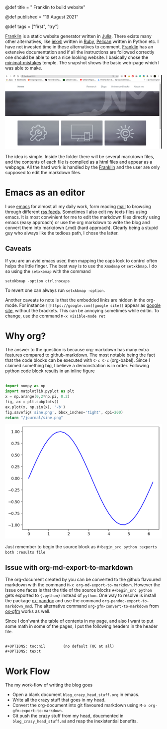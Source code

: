 @def title = " Franklin to build website"

@def published = "19 August 2021"

@def tags = ["first", "try"]

[Franklin](https://franklinjl.org/) is a static website generator written in [Julia](https://julialang.org/). There exists many other alternatives, like [ jekyll](https://jekyllrb.com/) written in [Ruby](https://www.ruby-lang.org/en/ ), [Pelican](https://docs.getpelican.com/en/3.6.3/) written in Python etc. I have not invested time in these alternatives to comment. [Franklin](https://franklinjl.org/) has an extensive documentation and if all the instructions are followed correctly one should be able to set a nice looking website. I basically chose the [minimal-mistakes](https://tlienart.github.io/FranklinTemplates.jl/templates/minimal-mistakes/index.html) temple. The snapshot shows the basic web-page which I was able to make.

![img](/journal/snap_minimal.png)

The idea is simple. Inside the folder there will be several markdown files, and the contents of each file is compiled as a html files and appear as a webpage. All the hard work is handled by the [Franklin](https://franklin.org) and the user are only supposed to edit the markdown files.


# Emacs as an editor

I use [emacs](https://www.gnu.org/software/emacs/) for almost all my daily work, form reading [mail](https://www.emacswiki.org/emacs/mu4e) to browsing through different [rss feeds](https://github.com/skeeto/elfeed). Sometimes I also edit my texts files using emacs. It is most convinient for me to edit the markdown files directly using emacs (easy approach) or use the org markdown to write the blog and convert them into markdown (.md) (hard approach). Clearly being a stupid guy who always like the tedious path, I chose the latter.


## Caveats

If you are an avid emacs user, then mapping the caps lock to control often helps the little finger. The best way is to use the `Xmodmap` or `setxkbmap`. I do so using the `setxkbmap` with the command

```shell
setxkbmap -option ctrl:nocaps
```

To revert one can always run `setxkbmap -option`.

Another caveats to note is that the embedded links are hidden in the org-mode. For instance `[[https://google.com][google site]]` appear as [google site](https://google.com), without the brackets. This can be annoying sometimes while editin. To change, use the command `M-x visible-mode ret`


# Why org?

The answer to the question is because org-markdown has many extra features compared to github-markdown. The most notable being the fact that the code blocks can be executed with `C-c C-c` (org-babel). Since I claimed something big, I believe a demonstration is in order. Following python code block results in an inline figure

```python

import numpy as np
import matplotlib.pyplot as plt
x = np.arange(0,2*np.pi, 0.2)
fig, ax = plt.subplots()
ax.plot(x, np.sin(x), '-b')
fig.savefig('sine.png', bbox_inches='tight', dpi=200)
return "/journal/sine.png"

```

![img](/journal/sine.png)

Just remember to begin the source block as `#+begin_src python :exports both :results file`


## Issue with org-md-export-to-markdown

The org-document created by you can be converted to the github flavoured markdown with the command `M-x org-md-export-to-markdown`. However the issue one faces is that the title of the source blocks `#+begin_src python` gets exported to `{.python}` instead of `python`. One way to resolve is install the package [ox-pandoc](https://github.com/kawabata/ox-pandoc) and use the command `org-pandoc-export-to-markdown_mmd`. The alternative command `org-gfm-convert-to-markdown` from [ox-gfm](https://github.com/larstvei/ox-gfm) works as well.

Since I don'want the table of contents in my page, and also I want to put some math in some of the pages, I put the following headers in the header file.

```emacs-lisp

#+OPTIONS: toc:nil        (no default TOC at all)
#+OPTIONS: tex:t

```


# Work Flow

The my work-flow of writing the blog goes

-   Open a blank document `blog_crazy_head_stuff.org` in emacs.
-   Write all the crazy stuff that goes in my head.
-   Convert the org-document into git flavoured markdown using `M-x org-gfm-export-to-markdown`.
-   Git push the crazy stuff from my head, doucmented in `blog_crazy_head_stuff.md` and reap the inexistential benefits.

